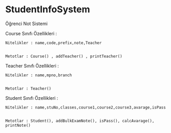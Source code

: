 # StudentInfoSystem
Öğrenci Not Sistemi


Course Sınıfı Özellikleri :


    Nitelikler : name,code,prefix,note,Teacher


    Metotlar : Course() , addTeacher() , printTeacher()


Teacher Sınıfı Özellikleri :


    Nitelikler : name,mpno,branch


    Metotlar : Teacher()


Student Sınıfı Özellikleri :


    Nitelikler : name,stuNo,classes,course1,course2,course3,avarage,isPass


    Metotlar : Student(), addBulkExamNote(), isPass(), calcAvarage(), printNote()
